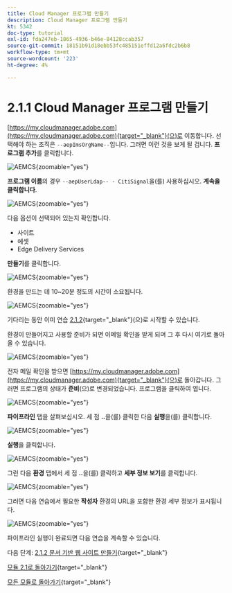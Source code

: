 ```yaml
---
title: Cloud Manager 프로그램 만들기
description: Cloud Manager 프로그램 만들기
kt: 5342
doc-type: tutorial
exl-id: fda247eb-1865-4936-b46e-84128ccab357
source-git-commit: 18151b91d18ebb53fc485151effd12a6fdc2b6b8
workflow-type: tm+mt
source-wordcount: '223'
ht-degree: 4%

---
```


# 2.1.1 Cloud Manager 프로그램 만들기

[https://my.cloudmanager.adobe.com](https://my.cloudmanager.adobe.com){target="_blank"}(으)로 이동합니다. 선택해야 하는 조직은 `--aepImsOrgName--`입니다. 그러면 이런 것을 보게 될 겁니다. **프로그램 추가**&#x200B;를 클릭합니다.

![AEMCS](./images/aemcs1.png){zoomable="yes"}

**프로그램 이름**&#x200B;의 경우 `--aepUserLdap-- - CitiSignal`을(를) 사용하십시오. **계속을 클릭합니다**.

![AEMCS](./images/aemcs2.png){zoomable="yes"}

다음 옵션이 선택되어 있는지 확인합니다.

- 사이트
- 에셋
- Edge Delivery Services

**만들기**&#x200B;를 클릭합니다.

![AEMCS](./images/aemcs3.png){zoomable="yes"}

환경을 만드는 데 10~20분 정도의 시간이 소요됩니다.

![AEMCS](./images/aemcs4.png){zoomable="yes"}

기다리는 동안 이미 연습 [2.1.2](./ex2.md){target="_blank"}(으)로 시작할 수 있습니다.

환경이 만들어지고 사용할 준비가 되면 이메일 확인을 받게 되며 그 후 다시 여기로 돌아올 수 있습니다.

![AEMCS](./images/aemcs5.png){zoomable="yes"}

전자 메일 확인을 받으면 [https://my.cloudmanager.adobe.com](https://my.cloudmanager.adobe.com){target="_blank"}(으)로 돌아갑니다. 그러면 프로그램의 상태가 **준비**(으)로 변경되었습니다. 프로그램을 클릭하여 엽니다.

![AEMCS](./images/aemcs6.png){zoomable="yes"}

**파이프라인** 탭을 살펴보십시오. 세 점 **..**&#x200B;을(를) 클릭한 다음 **실행**&#x200B;을(를) 클릭합니다.

![AEMCS](./images/aemcs7.png){zoomable="yes"}

**실행**&#x200B;을 클릭합니다.

![AEMCS](./images/aemcs8.png){zoomable="yes"}

그런 다음 **환경** 탭에서 세 점 **..**&#x200B;을(를) 클릭하고 **세부 정보 보기**&#x200B;를 클릭합니다.

![AEMCS](./images/aemcs9.png){zoomable="yes"}

그러면 다음 연습에서 필요한 **작성자** 환경의 URL을 포함한 환경 세부 정보가 표시됩니다.

![AEMCS](./images/aemcs10.png){zoomable="yes"}

파이프라인 실행이 완료되면 다음 연습을 계속할 수 있습니다.

다음 단계: [2.1.2 문서 기반 웹 사이트 만들기](./ex2.md){target="_blank"}

[모듈 2.1로 돌아가기](./aemcs.md){target="_blank"}

[모든 모듈로 돌아가기](./../../../overview.md){target="_blank"}
